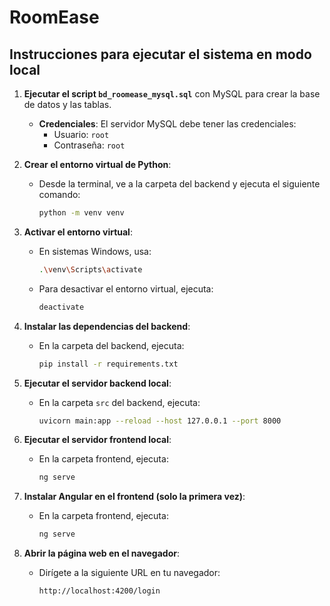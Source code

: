 # RoomEase

## Instrucciones para ejecutar el sistema en modo local

1. **Ejecutar el script `bd_roomease_mysql.sql`** con MySQL para crear la base de datos y las tablas.
   - **Credenciales**: El servidor MySQL debe tener las credenciales:
     - Usuario: `root`
     - Contraseña: `root`

2. **Crear el entorno virtual de Python**:
   - Desde la terminal, ve a la carpeta del backend y ejecuta el siguiente comando:
     ```bash
     python -m venv venv
     ```

3. **Activar el entorno virtual**:
   - En sistemas Windows, usa:
     ```bash
     .\venv\Scripts\activate
     ```
   - Para desactivar el entorno virtual, ejecuta:
     ```bash
     deactivate
     ```

4. **Instalar las dependencias del backend**:
   - En la carpeta del backend, ejecuta:
     ```bash
     pip install -r requirements.txt
     ```

5. **Ejecutar el servidor backend local**:
   - En la carpeta `src` del backend, ejecuta:
     ```bash
     uvicorn main:app --reload --host 127.0.0.1 --port 8000
     ```

7. **Ejecutar el servidor frontend local**:
   - En la carpeta frontend, ejecuta:
     ```bash
     ng serve
     ```

8. **Instalar Angular en el frontend (solo la primera vez)**:
   - En la carpeta frontend, ejecuta:
     ```bash
     ng serve
     ```

9. **Abrir la página web en el navegador**:
   - Dirígete a la siguiente URL en tu navegador:
     ```
     http://localhost:4200/login
     ```

